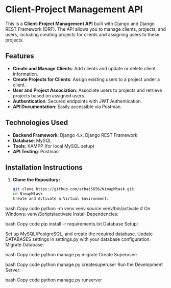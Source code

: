 # Client-Project Management API

This is a **Client-Project Management API** built with Django and Django REST Framework (DRF). The API allows you to manage clients, projects, and users, including creating projects for clients and assigning users to these projects.

## Features

- **Create and Manage Clients**: Add clients and update or delete client information.
- **Create Projects for Clients**: Assign existing users to a project under a client.
- **User and Project Association**: Associate users to projects and retrieve projects based on assigned users.
- **Authentication**: Secured endpoints with JWT Authentication.
- **API Documentation**: Easily accessible via Postman.

## Technologies Used

- **Backend Framework**: Django 4.x, Django REST Framework
- **Database**: MySQL
- **Tools**: XAMPP (for local MySQL setup)
- **API Testing**: Postman

## Installation Instructions

1. **Clone the Repository:**
   ```bash
   git clone https://github.com/arbaz5656/NimapMtask.git
   cd NimapMtask
   Create and Activate a Virtual Environment:

bash
Copy code
python -m venv venv
source venv/bin/activate  # On Windows: venv\Scripts\activate
Install Dependencies:

bash
Copy code
pip install -r requirements.txt
Database Setup:

Set up MySQL/PostgreSQL, and create the required database.
Update DATABASES settings in settings.py with your database configuration.
Migrate Database:

bash
Copy code
python manage.py migrate
Create Superuser:

bash
Copy code
python manage.py createsuperuser
Run the Development Server:

bash
Copy code
python manage.py runserver

